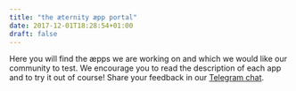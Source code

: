 ```yaml
---
title: "the æternity æpp portal"
date: 2017-12-01T18:28:54+01:00
draft: false
---
```

Here you will find the æpps we are working on and which we would like our community to test.
We encourage you to read the description of each app and to try it out of course! Share your feedback in our <a target="_blank" href="https://telegram.me/aeternity">Telegram chat</a>.

